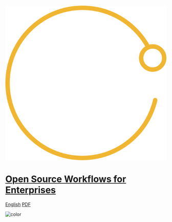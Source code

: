 <!-- _coverpage.md -->

![logo](./img/GitHub-Satellite-Icon.svg ':size=10%')

# [Open Source Workflows for Enterprises]()

[English](/)
[PDF](book.pdf)

![color](#f6f8fa)
